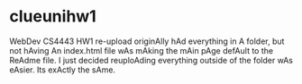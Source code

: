 # clueunihw1
WebDev CS4443 HW1 re-upload
originAlly hAd everything in A folder, but not hAving An index.html file wAs mAking the mAin pAge defAult to the ReAdme file. I just decided reuploAding everything outside of the folder wAs eAsier. Its exActly the sAme. 
